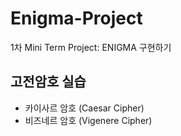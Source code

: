 # Enigma-Project
1차 Mini Term Project: ENIGMA 구현하기

## 고전암호 실습
 * 카이사르 암호 (Caesar Cipher)
 * 비즈네르 암호 (Vigenere Cipher) 
